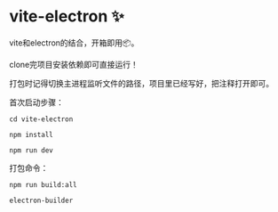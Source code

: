 # vite-electron ✨

vite和electron的结合，开箱即用📦。

clone完项目安装依赖即可直接运行！

打包时记得切换主进程监听文件的路径，项目里已经写好，把注释打开即可。

首次启动步骤：

```
cd vite-electron
```

```
npm install 
```

```
npm run dev
```

打包命令：

```
npm run build:all
```
```
electron-builder
```
